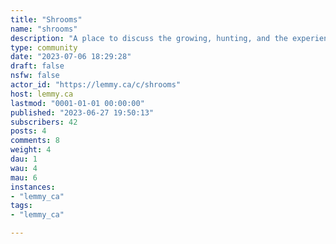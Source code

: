 ```yaml
---
title: "Shrooms" 
name: "shrooms"
description: "A place to discuss the growing, hunting, and the experience of magical fungi. Primarily concerned with psilocybin containing mushrooms, but all psychoactive species are welcome."
type: community
date: "2023-07-06 18:29:28"
draft: false
nsfw: false
actor_id: "https://lemmy.ca/c/shrooms"
host: lemmy.ca
lastmod: "0001-01-01 00:00:00"
published: "2023-06-27 19:50:13"
subscribers: 42
posts: 4
comments: 8
weight: 4
dau: 1
wau: 4
mau: 6
instances:
- "lemmy_ca"
tags: 
- "lemmy_ca"

---
```

